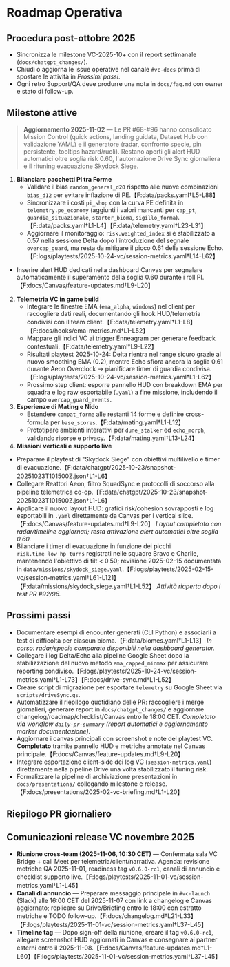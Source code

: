 # Roadmap Operativa

## Procedura post-ottobre 2025
- Sincronizza le milestone VC-2025-10+ con il report settimanale (`docs/chatgpt_changes/`).
- Chiudi o aggiorna le issue operative nel canale `#vc-docs` prima di spostare le attività in *Prossimi passi*.
- Ogni retro Support/QA deve produrre una nota in `docs/faq.md` con owner e stato di follow-up.

## Milestone attive
> **Aggiornamento 2025-11-02** — Le PR #68-#96 hanno consolidato Mission Control (quick actions, landing guidata, Dataset Hub con validazione YAML) e il generatore (radar, confronto specie, pin persistente, tooltips hazard/ruoli). Restano aperti gli alert HUD automatici oltre soglia risk 0.60, l'automazione Drive Sync giornaliera e il rituning evacuazione Skydock Siege.

1. **Bilanciare pacchetti PI tra Forme**
   - Validare il bias `random_general_d20` rispetto alle nuove combinazioni `bias_d12` per evitare inflazione di PE.【F:data/packs.yaml†L5-L88】
    - Sincronizzare i costi `pi_shop` con la curva PE definita in `telemetry.pe_economy` (aggiunti i valori mancanti per `cap_pt`, `guardia_situazionale`, `starter_bioma`, `sigillo_forma`).【F:data/packs.yaml†L1-L4】【F:data/telemetry.yaml†L23-L31】
    - Aggiornare il monitoraggio: `risk.weighted_index` si è stabilizzato a 0.57 nella sessione Delta dopo l'introduzione del segnale `overcap_guard`, ma resta da mitigare il picco 0.61 della sessione Echo.【F:logs/playtests/2025-10-24-vc/session-metrics.yaml†L14-L62】
  - Inserire alert HUD dedicati nella dashboard Canvas per segnalare automaticamente il superamento della soglia 0.60 durante i roll PI.【F:docs/Canvas/feature-updates.md†L9-L20】
2. **Telemetria VC in game build**
   - Integrare le finestre EMA (`ema_alpha`, `windows`) nel client per raccogliere dati reali, documentando gli hook HUD/telemetria condivisi con il team client.【F:data/telemetry.yaml†L1-L8】【F:docs/hooks/ema-metrics.md†L1-L52】
   - Mappare gli indici VC ai trigger Enneagram per generare feedback contestuali.【F:data/telemetry.yaml†L9-L22】
   - Risultati playtest 2025-10-24: Delta rientra nel range sicuro grazie al nuovo smoothing EMA (0.2), mentre Echo sfiora ancora la soglia 0.61 durante Aeon Overclock → pianificare timer di guardia condivisa.【F:logs/playtests/2025-10-24-vc/session-metrics.yaml†L1-L62】
   - Prossimo step client: esporre pannello HUD con breakdown EMA per squadra e log raw esportabile (`.yaml`) a fine missione, includendo il campo `overcap_guard_events`.
3. **Esperienze di Mating e Nido**
   - Estendere `compat_forme` alle restanti 14 forme e definire cross-formula per `base_scores`.【F:data/mating.yaml†L1-L12】
   - Prototipare ambienti interattivi per `dune_stalker` ed `echo_morph`, validando risorse e privacy.【F:data/mating.yaml†L13-L24】
4. **Missioni verticali e supporto live**
 - Preparare il playtest di "Skydock Siege" con obiettivi multilivello e timer di evacuazione.【F:data/chatgpt/2025-10-23/snapshot-20251023T101500Z.json†L1-L6】
  - Collegare Reattori Aeon, filtro SquadSync e protocolli di soccorso alla pipeline telemetrica co-op.【F:data/chatgpt/2025-10-23/snapshot-20251023T101500Z.json†L1-L6】
  - Applicare il nuovo layout HUD: grafici risk/cohesion sovrapposti e log esportabili in `.yaml` direttamente da Canvas per i vertical slice.【F:docs/Canvas/feature-updates.md†L9-L20】 _Layout completato con radar/timeline aggiornati; resta attivazione alert automatici oltre soglia 0.60._
  - Bilanciare i timer di evacuazione in funzione dei picchi `risk.time_low_hp_turns` registrati nelle squadre Bravo e Charlie, mantenendo l'obiettivo di tilt < 0.50; revisione 2025-02-15 documentata in `data/missions/skydock_siege.yaml`.【F:logs/playtests/2025-02-15-vc/session-metrics.yaml†L61-L121】【F:data/missions/skydock_siege.yaml†L1-L52】 _Attività riaperta dopo i test PR #92/96._

## Prossimi passi
- Documentare esempi di encounter generati (CLI Python) e associarli a test di difficoltà per ciascun bioma.【F:data/biomes.yaml†L1-L13】 _In corso: radar/specie comparate disponibili nella dashboard generator._
- Collegare i log Delta/Echo alla pipeline Google Sheet dopo la stabilizzazione del nuovo metodo `ema_capped_minmax` per assicurare reporting condiviso.【F:logs/playtests/2025-10-24-vc/session-metrics.yaml†L1-L73】【F:docs/drive-sync.md†L1-L52】
- Creare script di migrazione per esportare `telemetry` su Google Sheet via `scripts/driveSync.gs`.
- Automatizzare il riepilogo quotidiano delle PR: raccogliere i merge giornalieri, generare report in `docs/chatgpt_changes/` e aggiornare changelog/roadmap/checklist/Canvas entro le 18:00 CET. _Completato via workflow `daily-pr-summary` (report automatici e aggiornamento marker documentazione)._ 
- Aggiornare i canvas principali con screenshot e note del playtest VC. **Completato** tramite pannello HUD e metriche annotate nel Canvas principale.【F:docs/Canvas/feature-updates.md†L9-L20】
- Integrare esportazione client-side dei log VC (`session-metrics.yaml`) direttamente nella pipeline Drive una volta stabilizzato il tuning risk.
- Formalizzare la pipeline di archiviazione presentazioni in `docs/presentations/` collegando milestone e release.【F:docs/presentations/2025-02-vc-briefing.md†L1-L20】

## Riepilogo PR giornaliero
<!-- daily-pr-summary:start -->
<!-- daily-pr-summary:end -->

## Comunicazioni release VC novembre 2025
- **Riunione cross-team (2025-11-06, 10:30 CET)** — Confermata sala VC Bridge + call Meet per telemetria/client/narrativa. Agenda: revisione metriche QA 2025-11-01, readiness tag `v0.6.0-rc1`, canali di annuncio e checklist supporto live.【F:logs/playtests/2025-11-01-vc/session-metrics.yaml†L1-L45】
- **Canali di annuncio** — Preparare messaggio principale in `#vc-launch` (Slack) alle 16:00 CET del 2025-11-07 con link a changelog e Canvas aggiornato; replicare su Drive/Briefing entro le 18:00 con estratto metriche e TODO follow-up.【F:docs/changelog.md†L21-L33】【F:logs/playtests/2025-11-01-vc/session-metrics.yaml†L37-L45】
- **Timeline tag** — Dopo sign-off della riunione, creare il tag `v0.6.0-rc1`, allegare screenshot HUD aggiornati in Canvas e consegnare ai partner esterni entro il 2025-11-08.【F:docs/Canvas/feature-updates.md†L1-L60】【F:logs/playtests/2025-11-01-vc/session-metrics.yaml†L37-L45】
